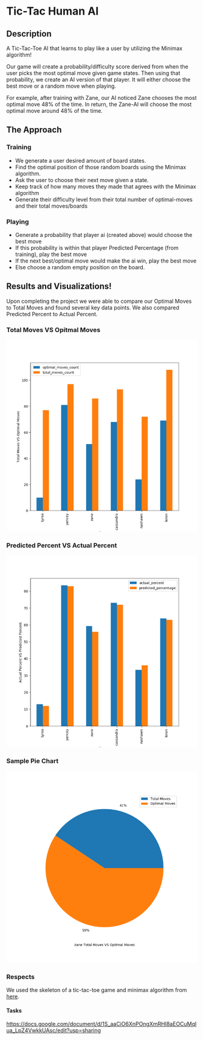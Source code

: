 # Tic-Tac Human AI

## Description

A Tic-Tac-Toe AI that learns to play like a user by utilizing the Minimax algorithm! 

Our game will create a probability/difficulty score derived from when the user picks the most optimal move given game states. 
Then using that probability, we create an AI version of that player. It will either choose the best move or a random move when playing. 

For example, after training with Zane, our AI noticed Zane chooses the most optimal move 48% of the time. In return, the Zane-AI will choose the most optimal move around 48% of the time.


## The Approach 

### Training
- We generate a user desired amount of board states.
- Find the optimal position of those random boards using the Minimax algorithm.
- Ask the user to choose their next move given a state.
- Keep track of how many moves they made that agrees with the Minimax algorithm
- Generate their difficulty level from their total number of optimal-moves and their total moves/boards

### Playing
- Generate a probability that player ai (created above) would choose the best move
- If this probability is within that player Predicted Percentage (from training), play the best move
- If the next best/optimal move would make the ai win, play the best move
- Else choose a random empty position on the board.

## Results and Visualizations!
Upon completing the project we were able to compare our Optimal Moves to Total Moves and found several key data points. We also compared Predicted Percent to Actual Percent.

### Total Moves VS Opitmal Moves
![Screenshot](https://github.com/Johnsons-AI/Tic-Tac/blob/master/Visualizations/total_moves_vs_optimal_moves.png)

### Predicted Percent VS Actual Percent 
![Screenshot](https://github.com/Johnsons-AI/Tic-Tac/blob/master/Visualizations/actual_percent_vs_predicted_percentage.png)

### Sample Pie Chart
![Screenshot](https://github.com/Johnsons-AI/Tic-Tac/blob/master/Visualizations/zane_piechart.png)


### Respects
We used the skeleton of a tic-tac-toe game and minimax algorithm from [here](https://github.com/Cledersonbc/tic-tac-toe-minimax).

#### Tasks
https://docs.google.com/document/d/1S_aaCiO6XnPOngXmRHI8aEOCuMqlua_LpZ4VwkkUAsc/edit?usp=sharing


